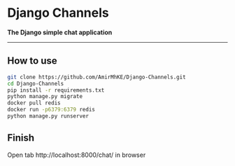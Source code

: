 # Django Channels

<b>The Django simple chat application</b>
<hr>

## How to use

```bash
git clone https://github.com/AmirMhKE/Django-Channels.git
cd Django-Channels
pip install -r requirements.txt
python manage.py migrate
docker pull redis
docker run -p6379:6379 redis
python manage.py runserver
```
## Finish
Open tab http://localhost:8000/chat/ in browser

